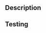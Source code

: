 ## Description
<!-- Describe what problem this is solving, and how it's solved.-->

## Testing 
<!-- Explain how this change is tested. -->
